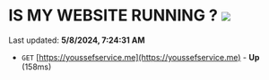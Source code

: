 # IS MY WEBSITE RUNNING ? [![](https://img.shields.io/static/v1?label=Sponsor&message=%E2%9D%A4&logo=GitHub&color=%23fe8e86)](https://github.com/sponsors/<username>)

Last updated: **5/8/2024, 7:24:31 AM**

- `GET` [https://youssefservice.me](https://youssefservice.me) - **Up** (158ms)
